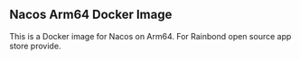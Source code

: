 ## Nacos Arm64 Docker Image

This is a Docker image for Nacos on Arm64. For Rainbond open source app store provide.